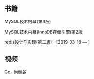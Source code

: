 ## 书籍

MySQL技术内幕(第4版)

MySQL技术内幕(InnoDB存储引擎)第2版

redis设计与实现(第二版)—[2019-03-18 — ]





## 视频

Go- 尚硅谷

